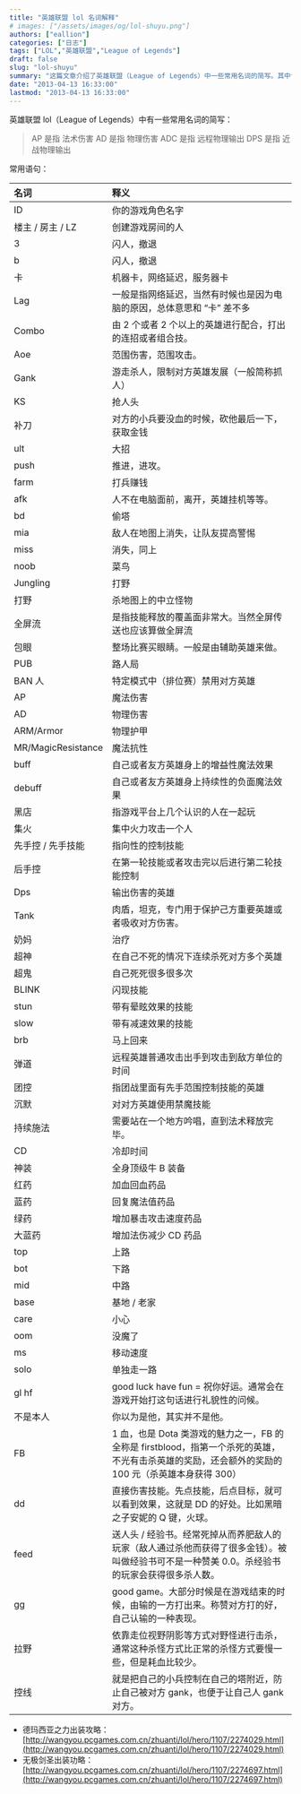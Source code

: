 ```yaml
---
title: "英雄联盟 lol 名词解释"
# images: ["/assets/images/og/lol-shuyu.png"]
authors: ["eallion"]
categories: ["日志"]
tags: ["LOL","英雄联盟","League of Legends"]
draft: false
slug: "lol-shuyu"
summary: "这篇文章介绍了英雄联盟（League of Legends）中一些常用名词的简写。其中包括AP是指法术伤害，AD是指物理伤害，ADC是指远程物理输出，DPS是指近战物理输出。"
date: "2013-04-13 16:33:00"
lastmod: "2013-04-13 16:33:00"
---
```


英雄联盟 lol（League of Legends）中有一些常用名词的简写：

> AP 是指 法术伤害
> AD 是指 物理伤害
> ADC 是指 远程物理输出
> DPS 是指 近战物理输出

常用语句：

| 名词 | 释义 |
|:---|:---|
|ID | 你的游戏角色名字 |
| 楼主 / 房主 / LZ | 创建游戏房间的人 |
|3 | 闪人，撤退 |
|b | 闪人，撤退 |
| 卡 | 机器卡，网络延迟，服务器卡 |
|Lag | 一般是指网络延迟，当然有时候也是因为电脑的原因，总体意思和 “卡” 差不多 |
|Combo | 由 2 个或者 2 个以上的英雄进行配合，打出的连招或者组合技。|
|Aoe | 范围伤害，范围攻击。|
|Gank | 游走杀人，限制对方英雄发展（一般简称抓人）|
|KS | 抢人头 |
| 补刀 | 对方的小兵要没血的时候，砍他最后一下，获取金钱 |
|ult | 大招 |
|push | 推进，进攻。|
|farm | 打兵赚钱 |
|afk | 人不在电脑面前，离开，英雄挂机等等。|
|bd | 偷塔 |
|mia | 敌人在地图上消失，让队友提高警惕 |
|miss | 消失，同上 |
|noob | 菜鸟 |
|Jungling | 打野 |
| 打野 | 杀地图上的中立怪物 |
| 全屏流 | 是指技能释放的覆盖面非常大。当然全屏传送也应该算做全屏流 |
| 包眼 | 整场比赛买眼睛。一般是由辅助英雄来做。|
|PUB | 路人局 |
|BAN 人 | 特定模式中（排位赛）禁用对方英雄 |
|AP | 魔法伤害 |
|AD | 物理伤害 |
|ARM/Armor | 物理护甲 |
|MR/MagicResistance | 魔法抗性 |
|buff | 自己或者友方英雄身上的增益性魔法效果 |
|debuff | 自己或者友方英雄身上持续性的负面魔法效果 |
| 黑店 | 指游戏平台上几个认识的人在一起玩 |
| 集火 | 集中火力攻击一个人 |
| 先手控 / 先手技能 | 指向性的控制技能 |
| 后手控 | 在第一轮技能或者攻击完以后进行第二轮技能控制 |
|Dps | 输出伤害的英雄 |
|Tank | 肉盾，坦克，专门用于保护己方重要英雄或者吸收对方伤害。|
| 奶妈 | 治疗 |
| 超神 | 在自己不死的情况下连续杀死对方多个英雄 |
| 超鬼 | 自己死死很多很多次 |
|BLINK | 闪现技能 |
|stun | 带有晕眩效果的技能 |
|slow | 带有减速效果的技能 |
|brb | 马上回来 |
| 弹道 | 远程英雄普通攻击出手到攻击到敌方单位的时间 |
| 团控 | 指团战里面有先手范围控制技能的英雄 |
| 沉默 | 对对方英雄使用禁魔技能 |
| 持续施法 | 需要站在一个地方吟唱，直到法术释放完毕。|
|CD | 冷却时间 |
| 神装 | 全身顶级牛 B 装备 |
| 红药 | 加血回血药品 |
| 蓝药 | 回复魔法值药品 |
| 绿药 | 增加暴击攻击速度药品 |
| 大蓝药 | 增加法伤减少 CD 药品 |
|top | 上路 |
|bot | 下路 |
|mid | 中路 |
|base | 基地 / 老家 |
|care | 小心 |
|oom | 没魔了 |
|ms | 移动速度 |
|solo | 单独走一路 |
|gl hf|good luck have fun = 祝你好运。通常会在游戏开始打这句话进行礼貌性的问候。|
| 不是本人 | 你以为是他，其实并不是他。|
|FB|1 血，也是 Dota 类游戏的魅力之一，FB 的全称是 firstblood，指第一个杀死的英雄，不光有击杀英雄的奖励，还会额外的奖励的 100 元（杀英雄本身获得 300）|
|dd | 直接伤害技能。先点技能，后点目标，就可以看到效果，这就是 DD 的好处。比如黑暗之子安妮的 Q 键，火球。|
|feed | 送人头 / 经验书。经常死掉从而养肥敌人的玩家（敌人通过杀他而获得了很多金钱）。被叫做经验书可不是一种赞美 0.0。杀经验书的玩家会获得很多杀人数。|
|gg|good game。大部分时候是在游戏结束的时候，由输的一方打出来。称赞对方打的好，自己认输的一种表现。|
| 拉野 | 依靠走位视野阴影等方式对野怪进行击杀，通常这种杀怪方式比正常的杀怪方式要慢一些，但是耗血比较少。|
| 控线 | 就是把自己的小兵控制在自己的塔附近，防止自己被对方 gank，也便于让自己人 gank 对方。|

- 德玛西亚之力出装攻略：
[http://wangyou.pcgames.com.cn/zhuanti/lol/hero/1107/2274029.html](http://wangyou.pcgames.com.cn/zhuanti/lol/hero/1107/2274029.html)
- 无极剑圣出装功略：
[http://wangyou.pcgames.com.cn/zhuanti/lol/hero/1107/2274697.html](http://wangyou.pcgames.com.cn/zhuanti/lol/hero/1107/2274697.html)
